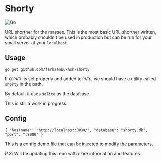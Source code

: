 # Shorty

![Go](https://github.com/farhaanbukhsh/shorty/workflows/Go/badge.svg?branch=master&event=pull_request)


URL shortner for the masses. This is the most basic URL shortner written, which probably shouldn't be used in production but can be run for your small server at your `localhost`.

## Usage 

``
go get github.com/farhaanbukhsh/shorty
``

If `GOPATH` is set properly  and added to `PATH`, we should have a utility called `shorty` in the path.

By default it uses `sqlite` as the database.

This is still a work in progress.

## Config

``
{
    "hostname": "http://localhost:8080/",
    "database": "shorty.db",
    "port": ":8080"
}
``

This is a config demo file that can be injected to modify the parameters.


*P.S*: Will be updating this repo with more information and features